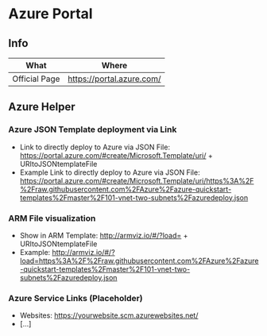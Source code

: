 # Azure Portal

## Info

| What          | Where                       |
|---------------|-----------------------------|
| Official Page | <https://portal.azure.com/> |

## Azure Helper

### Azure JSON Template deployment via Link

- Link to directly deploy to Azure via JSON File: <https://portal.azure.com/#create/Microsoft.Template/uri/> + URItoJSONtemplateFile
- Example Link to directly deploy to Azure via JSON File:
<https://portal.azure.com/#create/Microsoft.Template/uri/https%3A%2F%2Fraw.githubusercontent.com%2FAzure%2Fazure-quickstart-templates%2Fmaster%2F101-vnet-two-subnets%2Fazuredeploy.json>

### ARM File visualization

- Show in ARM Template: <http://armviz.io/#/?load=> + URItoJSONtemplateFile
- Example: <http://armviz.io/#/?load=https%3A%2F%2Fraw.githubusercontent.com%2FAzure%2Fazure-quickstart-templates%2Fmaster%2F101-vnet-two-subnets%2Fazuredeploy.json>

### Azure Service Links (Placeholder)

- Websites: <https://yourwebsite.scm.azurewebsites.net/>
- [...]
